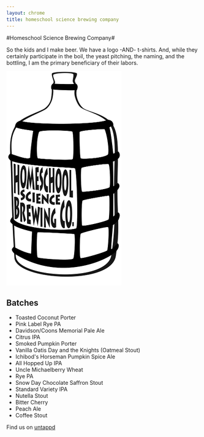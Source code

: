 ```yaml
---
layout: chrome
title: homeschool science brewing company
---
```

#Homeschool Science Brewing Company#

So the kids and I make beer. We have a logo -AND- t-shirts. And, while they certainly participate in the boil, the yeast pitching, the naming, and the bottling, I am the primary beneficiary of their labors.

<div class="half">
    <img src="/resources/pics/homeschool-science-brewing.png" alt="Homeschool Science Brewing Company" />
</div>
<div class="half last">
<h2>Batches</h2>
<p></p>
<ul>
    <li>Toasted Coconut Porter</li>
    <li>Pink Label Rye PA</li>
    <li>Davidson/Coons Memorial Pale Ale</li>
    <li>Citrus IPA</li>
    <li>Smoked Pumpkin Porter</li>
    <li>Vanilla Oatis Day and the Knights (Oatmeal Stout)</li>
    <li>Ichibod's Horseman Pumpkin Spice Ale</li>
    <li>All Hopped Up IPA</li>
    <li>Uncle Michaelberry Wheat</li>
    <li>Rye PA</li>
    <li>Snow Day Chocolate Saffron Stout</li>
    <li>Standard Variety IPA</li>
    <li>Nutella Stout</li>
    <li>Bitter Cherry</li>
    <li>Peach Ale</li>
    <li>Coffee Stout</li>
</ul>

<p>Find us on <a href="https://untappd.com/HomeschoolScienceBrewingCompany">untappd</a></p>
</div>



